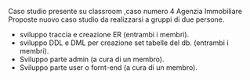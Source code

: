 Caso studio presente su classroom ,caso numero 4 Agenzia Immobiliare 
Proposte nuovo caso studio da realizzarsi a gruppi di due persone.
- sviluppo traccia e creazione ER (entrambi i membri).
- sviluppo DDL e DML per creazione set tabelle del db. (entrambi i membri).
- Sviluppo parte admin (a cura di un membro).
- Sviluppo parte user o fornt-end (a cura di un membro).
